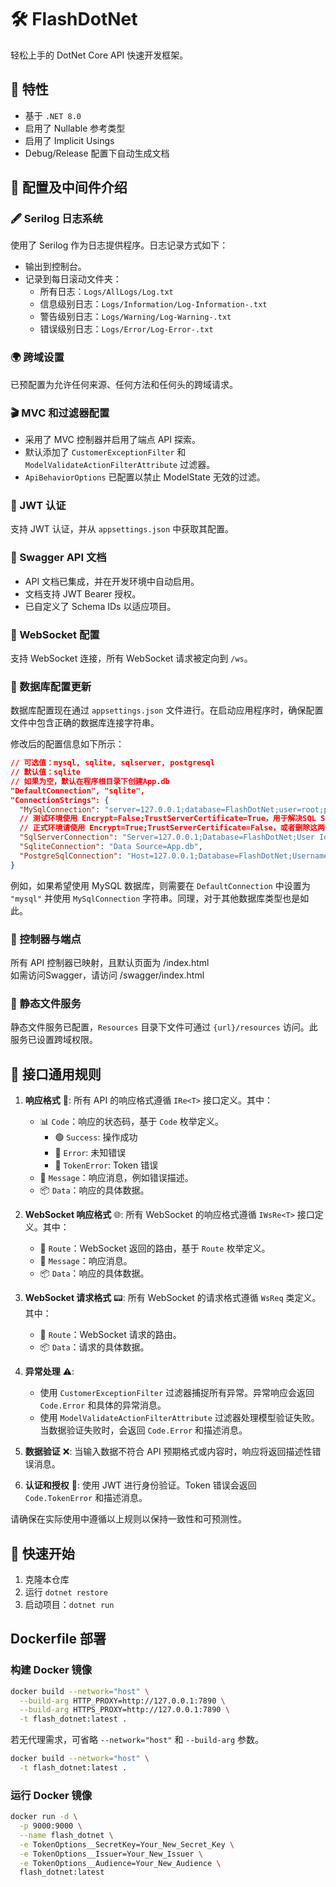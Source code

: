 # 🛠️ FlashDotNet

轻松上手的 DotNet Core API 快速开发框架。

## 📌 特性

- 基于 `.NET 8.0`
- 启用了 Nullable 参考类型
- 启用了 Implicit Usings
- Debug/Release 配置下自动生成文档

## 🧰 配置及中间件介绍

### 🖋️ Serilog 日志系统

使用了 Serilog 作为日志提供程序。日志记录方式如下：

- 输出到控制台。
- 记录到每日滚动文件夹：
    - 所有日志：`Logs/AllLogs/Log.txt`
    - 信息级别日志：`Logs/Information/Log-Information-.txt`
    - 警告级别日志：`Logs/Warning/Log-Warning-.txt`
    - 错误级别日志：`Logs/Error/Log-Error-.txt`

### 🌍 跨域设置

已预配置为允许任何来源、任何方法和任何头的跨域请求。

### 🎬 MVC 和过滤器配置

- 采用了 MVC 控制器并启用了端点 API 探索。
- 默认添加了 `CustomerExceptionFilter` 和 `ModelValidateActionFilterAttribute` 过滤器。
- `ApiBehaviorOptions` 已配置以禁止 ModelState 无效的过滤。

### 🔐 JWT 认证

支持 JWT 认证，并从 `appsettings.json` 中获取其配置。

### 📖 Swagger API 文档

- API 文档已集成，并在开发环境中自动启用。
- 文档支持 JWT Bearer 授权。
- 已自定义了 Schema IDs 以适应项目。

### 💬 WebSocket 配置

支持 WebSocket 连接，所有 WebSocket 请求被定向到 `/ws`。

### 💽 数据库配置更新

数据库配置现在通过 `appsettings.json` 文件进行。在启动应用程序时，确保配置文件中包含正确的数据库连接字符串。

修改后的配置信息如下所示：
  ```json
  // 可选值：mysql, sqlite, sqlserver, postgresql
  // 默认值：sqlite
  // 如果为空，默认在程序根目录下创建App.db
  "DefaultConnection", "sqlite",
  "ConnectionStrings": {
    "MySqlConnection": "server=127.0.0.1;database=FlashDotNet;user=root;password=qwertyuiop",
    // 测试环境使用 Encrypt=False;TrustServerCertificate=True，用于解决SQL Server 的 SSL 连接问题
    // 正式环境请使用 Encrypt=True;TrustServerCertificate=False，或者删除这两个参数
    "SqlServerConnection": "Server=127.0.0.1;Database=FlashDotNet;User Id=sa;Password=Qwertyuiop1234;Encrypt=False;TrustServerCertificate=True;",
    "SqliteConnection": "Data Source=App.db",
    "PostgreSqlConnection": "Host=127.0.0.1;Database=FlashDotNet;Username=postgres;Password=qwertyuiop"
  }
  ```

例如，如果希望使用 MySQL 数据库，则需要在 `DefaultConnection` 中设置为 `"mysql"` 并使用 `MySqlConnection` 字符串。同理，对于其他数据库类型也是如此。

### 🚀 控制器与端点

所有 API 控制器已映射，且默认页面为 /index.html  
如需访问Swagger，请访问 /swagger/index.html

### 📁 静态文件服务

静态文件服务已配置，`Resources` 目录下文件可通过 `{url}/resources` 访问。此服务已设置跨域权限。

## 📡 接口通用规则

1. **响应格式** 🎯: 所有 API 的响应格式遵循 `IRe<T>` 接口定义。其中：

    - 📊 `Code`：响应的状态码，基于 `Code` 枚举定义。
        - 🟢 `Success`: 操作成功
        - 🛑 `Error`: 未知错误
        - 🔑 `TokenError`: Token 错误
    - 💬 `Message`：响应消息，例如错误描述。
    - 📦 `Data`：响应的具体数据。

2. **WebSocket 响应格式** 🌐: 所有 WebSocket 的响应格式遵循 `IWsRe<T>` 接口定义。其中：

    - 📍 `Route`：WebSocket 返回的路由，基于 `Route` 枚举定义。
    - 💬 `Message`：响应消息。
    - 📦 `Data`：响应的具体数据。

3. **WebSocket 请求格式** 📟: 所有 WebSocket 的请求格式遵循 `WsReq` 类定义。其中：

    - 📍 `Route`：WebSocket 请求的路由。
    - 📦 `Data`：请求的具体数据。

4. **异常处理** ⚠️:

    - 使用 `CustomerExceptionFilter` 过滤器捕捉所有异常。异常响应会返回 `Code.Error` 和具体的异常消息。
    - 使用 `ModelValidateActionFilterAttribute` 过滤器处理模型验证失败。当数据验证失败时，会返回 `Code.Error` 和描述消息。

5. **数据验证** ❌: 当输入数据不符合 API 预期格式或内容时，响应将返回描述性错误消息。

6. **认证和授权** 🔐: 使用 JWT 进行身份验证。Token 错误会返回 `Code.TokenError` 和描述消息。

请确保在实际使用中遵循以上规则以保持一致性和可预测性。

## 🚀 快速开始

1. 克隆本仓库
2. 运行 `dotnet restore`
3. 启动项目：`dotnet run`

## Dockerfile 部署

### 构建 Docker 镜像

``` bash
docker build --network="host" \
  --build-arg HTTP_PROXY=http://127.0.0.1:7890 \
  --build-arg HTTPS_PROXY=http://127.0.0.1:7890 \
  -t flash_dotnet:latest .
```

若无代理需求，可省略 `--network="host"` 和 `--build-arg` 参数。

```bash
docker build --network="host" \
  -t flash_dotnet:latest .
```

### 运行 Docker 镜像

``` bash
docker run -d \
  -p 9000:9000 \
  --name flash_dotnet \
  -e TokenOptions__SecretKey=Your_New_Secret_Key \
  -e TokenOptions__Issuer=Your_New_Issuer \
  -e TokenOptions__Audience=Your_New_Audience \
  flash_dotnet:latest
```
